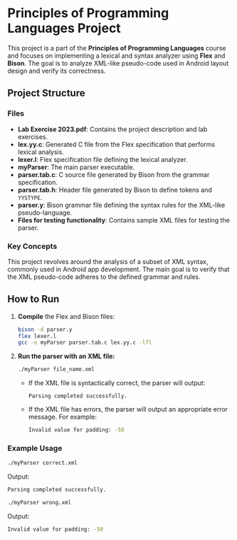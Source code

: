 # Principles of Programming Languages Project

This project is a part of the **Principles of Programming Languages** course and focuses on implementing a lexical and syntax analyzer using **Flex** and **Bison**. The goal is to analyze XML-like pseudo-code used in Android layout design and verify its correctness.

## Project Structure

### Files

- **Lab Exercise 2023.pdf**: Contains the project description and lab exercises.
- **lex.yy.c**: Generated C file from the Flex specification that performs lexical analysis.
- **lexer.l**: Flex specification file defining the lexical analyzer.
- **myParser**: The main parser executable.
- **parser.tab.c**: C source file generated by Bison from the grammar specification.
- **parser.tab.h**: Header file generated by Bison to define tokens and `YYSTYPE`.
- **parser.y**: Bison grammar file defining the syntax rules for the XML-like pseudo-language.
- **Files for testing functionality**: Contains sample XML files for testing the parser.

### Key Concepts

This project revolves around the analysis of a subset of XML syntax, commonly used in Android app development. The main goal is to verify that the XML pseudo-code adheres to the defined grammar and rules.

## How to Run

1. **Compile** the Flex and Bison files:

    ```bash
    bison -d parser.y
    flex lexer.l
    gcc -o myParser parser.tab.c lex.yy.c -lfl
    ```

2. **Run the parser with an XML file:**

    ```bash
    ./myParser file_name.xml
    ```

    - If the XML file is syntactically correct, the parser will output:

        ```
        Parsing completed successfully.
        ```

    - If the XML file has errors, the parser will output an appropriate error message. For example:

        ```bash
        Invalid value for padding: -50
        ```

### Example Usage

```bash
./myParser correct.xml
```
Output:
```bash
Parsing completed successfully.
```

```bash
./myParser wrong.xml
```
Output:
```bash
Invalid value for padding: -50
```
